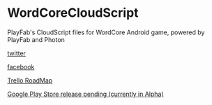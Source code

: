 # WordCoreCloudScript

PlayFab's CloudScript files for WordCore Android game, powered by PlayFab and Photon

[twitter](https://twitter.com/WordCoreApp)

[facebook](https://www.facebook.com/WordCoreApplication/)

[Trello RoadMap](https://trello.com/b/S9r47nky/wordcore-roadmap)

[Google Play Store release pending (currently in Alpha)](https://play.google.com/store/apps/details?id=com.ThugLeaf.WordCoreAlpha)

